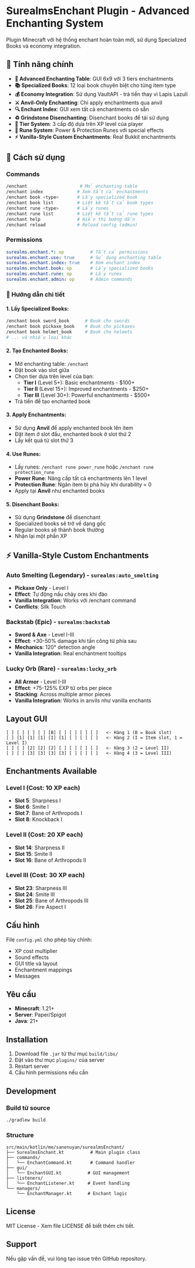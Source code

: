 # SurealmsEnchant Plugin - Advanced Enchanting System

Plugin Minecraft với hệ thống enchant hoàn toàn mới, sử dụng Specialized Books và economy integration.

## 🌟 Tính năng chính

- **🔮 Advanced Enchanting Table**: GUI 6x9 với 3 tiers enchantments
- **📚 Specialized Books**: 12 loại book chuyên biệt cho từng item type
- **💰 Economy Integration**: Sử dụng VaultAPI - trả tiền thay vì Lapis Lazuli
- **⚔️ Anvil-Only Enchanting**: Chỉ apply enchantments qua anvil
- **🔍 Enchant Index**: GUI xem tất cả enchantments có sẵn
- **♻️ Grindstone Disenchanting**: Disenchant books để tái sử dụng
- **🎯 Tier System**: 3 cấp độ dựa trên XP level của player
- **🔮 Rune System**: Power & Protection Runes với special effects
- **⚡ Vanilla-Style Custom Enchantments**: Real Bukkit enchantments

## 🚀 Cách sử dụng

### Commands

```bash
/enchant                    # Mở enchanting table
/enchant index             # Xem tất cả enchantments
/enchant book <type>       # Lấy specialized book
/enchant book list         # Liệt kê tất cả book types
/enchant rune <type>       # Lấy runes
/enchant rune list         # Liệt kê tất cả rune types
/enchant help              # Hiển thị hướng dẫn
/enchant reload            # Reload config (admin)
```

### Permissions

```yaml
surealms.enchant.*: op          # Tất cả permissions
surealms.enchant.use: true      # Sử dụng enchanting table
surealms.enchant.index: true    # Xem enchant index
surealms.enchant.book: op       # Lấy specialized books
surealms.enchant.rune: op       # Lấy runes
surealms.enchant.admin: op      # Admin commands
```

### 📖 Hướng dẫn chi tiết

#### 1. **Lấy Specialized Books**:
```bash
/enchant book sword_book      # Book cho swords
/enchant book pickaxe_book    # Book cho pickaxes
/enchant book helmet_book     # Book cho helmets
# ... và nhiều loại khác
```

#### 2. **Tạo Enchanted Books**:
- Mở enchanting table: `/enchant`
- Đặt book vào slot giữa
- Chọn tier dựa trên level của bạn:
  - **Tier I** (Level 5+): Basic enchantments - $100+
  - **Tier II** (Level 15+): Improved enchantments - $250+
  - **Tier III** (Level 30+): Powerful enchantments - $500+
- Trả tiền để tạo enchanted book

#### 3. **Apply Enchantments**:
- Sử dụng **Anvil** để apply enchanted book lên item
- Đặt item ở slot đầu, enchanted book ở slot thứ 2
- Lấy kết quả từ slot thứ 3

#### 4. **Use Runes**:
- Lấy runes: `/enchant rune power_rune` hoặc `/enchant rune protection_rune`
- **Power Rune**: Nâng cấp tất cả enchantments lên 1 level
- **Protection Rune**: Ngăn item bị phá hủy khi durability = 0
- Apply tại **Anvil** như enchanted books

#### 5. **Disenchant Books**:
- Sử dụng **Grindstone** để disenchant
- Specialized books sẽ trở về dạng gốc
- Regular books sẽ thành book thường
- Nhận lại một phần XP

## ⚡ **Vanilla-Style Custom Enchantments**

### **Auto Smelting** (Legendary) - `surealms:auto_smelting`
- **Pickaxe Only** - Level I
- **Effect**: Tự động nấu chảy ores khi đào
- **Vanilla Integration**: Works với /enchant command
- **Conflicts**: Silk Touch

### **Backstab** (Epic) - `surealms:backstab`
- **Sword & Axe** - Level I-III
- **Effect**: +30-50% damage khi tấn công từ phía sau
- **Mechanics**: 120° detection angle
- **Vanilla Integration**: Real enchantment tooltips

### **Lucky Orb** (Rare) - `surealms:lucky_orb`
- **All Armor** - Level I-III
- **Effect**: +75-125% EXP từ orbs per piece
- **Stacking**: Across multiple armor pieces
- **Vanilla Integration**: Works in anvils như vanilla enchants

## Layout GUI

```
[ ] [ ] [ ] [ ] [B] [ ] [ ] [ ] [ ]   <- Hàng 1 (B = Book slot)
[ ] [1] [1] [1] [I] [1] [ ] [ ] [ ]   <- Hàng 2 (I = Item slot, 1 = Level I)
[ ] [ ] [2] [2] [2] [ ] [ ] [ ] [ ]   <- Hàng 3 (2 = Level II)
[ ] [ ] [3] [3] [3] [3] [ ] [ ] [ ]   <- Hàng 4 (3 = Level III)
```

## Enchantments Available

### Level I (Cost: 10 XP each)
- **Slot 5**: Sharpness I
- **Slot 6**: Smite I  
- **Slot 7**: Bane of Arthropods I
- **Slot 8**: Knockback I

### Level II (Cost: 20 XP each)
- **Slot 14**: Sharpness II
- **Slot 15**: Smite II
- **Slot 16**: Bane of Arthropods II

### Level III (Cost: 30 XP each)
- **Slot 23**: Sharpness III
- **Slot 24**: Smite III
- **Slot 25**: Bane of Arthropods III
- **Slot 26**: Fire Aspect I

## Cấu hình

File `config.yml` cho phép tùy chỉnh:

- XP cost multiplier
- Sound effects
- GUI title và layout
- Enchantment mappings
- Messages

## Yêu cầu

- **Minecraft**: 1.21+
- **Server**: Paper/Spigot
- **Java**: 21+

## Installation

1. Download file `.jar` từ thư mục `build/libs/`
2. Đặt vào thư mục `plugins/` của server
3. Restart server
4. Cấu hình permissions nếu cần

## Development

### Build từ source

```bash
./gradlew build
```

### Structure

```
src/main/kotlin/me/sanenuyan/surealmsEnchant/
├── SurealmsEnchant.kt          # Main plugin class
├── commands/
│   └── EnchantCommand.kt       # Command handler
├── gui/
│   └── EnchantGUI.kt          # GUI management
├── listeners/
│   └── EnchantListener.kt     # Event handling
└── managers/
    └── EnchantManager.kt      # Enchant logic
```

## License

MIT License - Xem file LICENSE để biết thêm chi tiết.

## Support

Nếu gặp vấn đề, vui lòng tạo issue trên GitHub repository.
